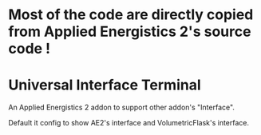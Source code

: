 # Most of the code are directly copied from Applied Energistics 2's source code !


# Universal Interface Terminal

An Applied Energistics 2 addon to support other addon's "Interface".

Default it config to show AE2's interface and VolumetricFlask's interface.
